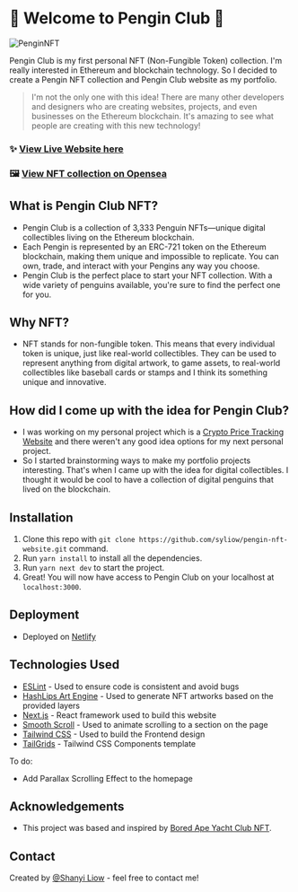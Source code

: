 # 🐧 Welcome to Pengin Club 🐧
![PenginNFT](https://i.imgur.com/y5gHwwk.png)

Pengin Club is my first personal NFT (Non-Fungible Token) collection. I'm really interested in Ethereum and blockchain technology. So I decided to create a Pengin NFT collection and Pengin Club website as my portfolio.

>I'm not the only one with this idea! There are many other developers and designers who are creating websites, projects, and even businesses on the Ethereum blockchain. It's amazing to see what people are creating with this new technology!

### ✨ [View Live Website here](https://penginclub-nft.netlify.app/)
### 🖼️ [View NFT collection on Opensea](https://testnets.opensea.io/collection/pengin-nft-1)

## What is Pengin Club NFT? 
- Pengin Club is a collection of 3,333 Penguin NFTs—unique digital collectibles living on the Ethereum blockchain.
- Each Pengin is represented by an ERC-721 token on the Ethereum blockchain, making them unique and impossible to replicate. You can own, trade, and interact with your Pengins any way you choose.
- Pengin Club is the perfect place to start your NFT collection. With a wide variety of penguins available, you're sure to find the perfect one for you.

## Why NFT? 
- NFT stands for non-fungible token. This means that every individual token is unique, just like real-world collectibles. They can be used to represent anything from digital artwork, to game assets, to real-world collectibles like baseball cards or stamps and I think its something unique and innovative.

## How did I come up with the idea for Pengin Club? 
- I was working on my personal project which is a [Crypto Price Tracking Website](https://github.com/syliow/coinpengin-frontend) and there weren't any good idea options for my next personal project. 
- So I started brainstorming ways to make my portfolio projects interesting. That's when I came up with the idea for digital collectibles. I thought it would be cool to have a collection of digital penguins that lived on the blockchain.


## Installation

1. Clone this repo with `git clone https://github.com/syliow/pengin-nft-website.git` command.
2. Run `yarn install` to install all the dependencies.
3. Run `yarn next dev` to start the project.
4. Great! You will now have access to Pengin Club on your localhost at `localhost:3000`. 

## Deployment

- Deployed on [Netlify](https://www.netlify.com/)

## Technologies Used

* [ESLint](https://eslint.org/) - Used to ensure code is consistent and avoid bugs
* [HashLips Art Engine](https://github.com/HashLips/hashlips_art_engine) - Used to generate NFT artworks based on the provided layers
* [Next.js](https://nextjs.org/) - React framework used to build this website
* [Smooth Scroll](https://github.com/cferdinandi/smooth-scroll) - Used to animate scrolling to a section on the page
* [Tailwind CSS](https://tailwindcss.com/) - Used to build the Frontend design
* [TailGrids](https://tailgrids.com/) - Tailwind CSS Components template


To do:
- Add Parallax Scrolling Effect to the homepage

## Acknowledgements
- This project was based and inspired by [Bored Ape Yacht Club NFT](https://boredapeyachtclub.com/#/home).

## Contact
Created by [@Shanyi Liow](http://liowshanyi.website/) - feel free to contact me!



